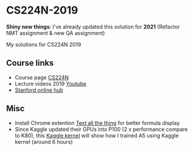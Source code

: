 # CS224N-2019

**Shiny new things**: I've already updated this solution for **2021** (Refactor NMT assignment & new QA assignment)

My solutions for CS224N 2019

## Course links
- Course page [CS224N](http://cs224n.stanford.edu)
- Lecture videos 2019 [Youtube](https://www.youtube.com/playlist?list=PLoROMvodv4rOhcuXMZkNm7j3fVwBBY42z)
- [Stanford online hub](http://onlinehub.stanford.edu/cs224)

## Misc
- Install Chrome extention 
[Text all the thing](https://chrome.google.com/webstore/detail/tex-all-the-things/cbimabofgmfdkicghcadidpemeenbffn)
for better formula display
- Since Kaggle updated their GPUs into P100 (2 x performance compare to K80), this 
[Kaggle kernel](https://www.kaggle.com/theunbidden/a5-cs224n-2019) will show how I trained A5 using Kaggle kernel 
(around 6 hours)
